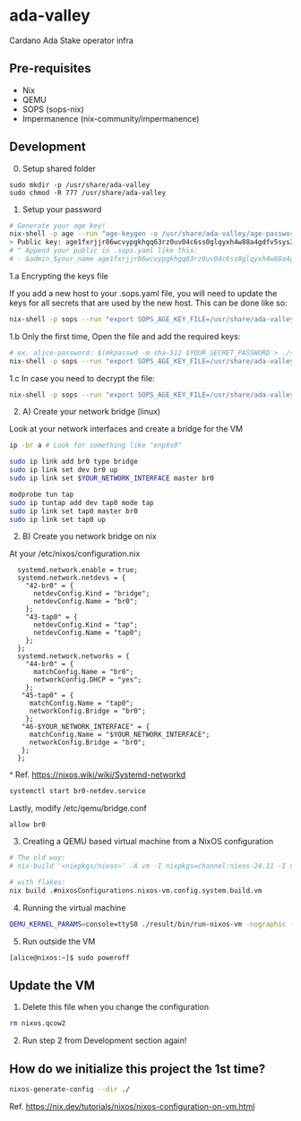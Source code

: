 # ada-valley
Cardano Ada Stake operator infra

## Pre-requisites

* Nix
* QEMU
* SOPS (sops-nix)
* Impermanence (nix-community/impermanence)

## Development

0. Setup shared folder

```
sudo mkdir -p /usr/share/ada-valley
sudo chmod -R 777 /usr/share/ada-valley
```

1. Setup your password

```bash
# Generate your age key!
nix-shell -p age --run "age-keygen -o /usr/share/ada-valley/age-password.key"
> Public key: age1fxrjjr86wcvypgkhgq63rz0uv04c6ss0glqyxh4w88a4gdfv5sys2s6vmk
# ^ Append your public in .sops.yaml like this:
# - &admin_$your_name age1fxrjjr86wcvypgkhgq63rz0uv04c6ss0glqyxh4w88a4gdfv5sys2s6vmk
```

1.a Encrypting the keys file

If you add a new host to your .sops.yaml file, you will need to update the keys for all secrets that are used by the new host. This can be done like so:

```bash
nix-shell -p sops --run "export SOPS_AGE_KEY_FILE=/usr/share/ada-valley/age-password.key; sops updatekeys ./secrets/keys.enc.yaml"
```

1.b Only the first time, Open the file and add the required keys:
```bash
# ex. alice-password: $(mkpasswd -m sha-512 $YOUR_SECRET_PASSWORD > ./secrets/alice-password.hash)
nix-shell -p sops --run "export SOPS_AGE_KEY_FILE=/usr/share/ada-valley/age-password.key; sops ./secrets/keys.enc.yaml"
```

1.c  In case you need to decrypt the file:
```bash
nix-shell -p sops --run "export SOPS_AGE_KEY_FILE=/usr/share/ada-valley/age-password.key; sops -d ./secrets/keys.enc.yaml"
```

2. A) Create your network bridge (linux)

Look at your network interfaces and create a bridge for the VM
```bash
ip -br a # Look for something like "enpXs0"
```

```bash
sudo ip link add br0 type bridge
sudo ip link set dev br0 up
sudo ip link set $YOUR_NETWORK_INTERFACE master br0

modprobe tun tap
sudo ip tuntap add dev tap0 mode tap
sudo ip link set tap0 master br0
sudo ip link set tap0 up
```

2. B) Create you network bridge on nix

At your /etc/nixos/configuration.nix
```
  systemd.network.enable = true;
  systemd.network.netdevs = {
    "42-br0" = {
      netdevConfig.Kind = "bridge";
      netdevConfig.Name = "br0";
    };
    "43-tap0" = {
      netdevConfig.Kind = "tap";
      netdevConfig.Name = "tap0";
    };
  };
  systemd.network.networks = {
    "44-br0" = {
      matchConfig.Name = "br0";
      networkConfig.DHCP = "yes";
    };
   "45-tap0" = {
     matchConfig.Name = "tap0";
     networkConfig.Bridge = "br0";
    };
   "46-$YOUR_NETWORK_INTERFACE" = {
     matchConfig.Name = "$YOUR_NETWORK_INTERFACE";
     networkConfig.Bridge = "br0";
   };
  };
```
^ Ref. https://nixos.wiki/wiki/Systemd-networkd

```bash
systemctl start br0-netdev.service
```

Lastly, modify /etc/qemu/bridge.conf
```
allow br0
```

3. Creating a QEMU based virtual machine from a NixOS configuration
    
```bash
# The old way:
# nix-build '<nixpkgs/nixos>' -A vm -I nixpkgs=channel:nixos-24.11 -I nixos-config=./configuration.nix

# with flakes:
nix build .#nixosConfigurations.nixos-vm.config.system.build.vm
```

4. Running the virtual machine

```bash
QEMU_KERNEL_PARAMS=console=ttyS0 ./result/bin/run-nixos-vm -nographic -fsdev local,id=fsdev0,path=/usr/share/ada-valley,security_model=none -device virtio-9p-pci,fsdev=fsdev0,mount_tag=hostshared -netdev tap,id=net0,ifname=tap0,script=no,downscript=no -device virtio-net-pci,netdev=net0;
```

5. Run outside the VM

```bash
[alice@nixos:~]$ sudo poweroff
```

## Update the VM

1. Delete this file when you change the configuration

```bash 
rm nixos.qcow2
```

2. Run step 2 from Development section again!

## How do we initialize this project the 1st time?

```bash
nixos-generate-config --dir ./
```

Ref. https://nix.dev/tutorials/nixos/nixos-configuration-on-vm.html